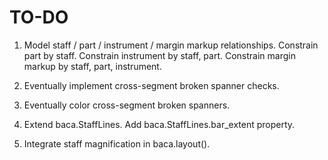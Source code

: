 TO-DO
=====

1.  Model staff / part / instrument / margin markup relationships.
    Constrain part by staff.
    Constrain instrument by staff, part.
    Constrain margin markup by staff, part, instrument.

2.  Eventually implement cross-segment broken spanner checks.

3.  Eventually color cross-segment broken spanners.

4.  Extend baca.StaffLines.
    Add baca.StaffLines.bar_extent property.

5.  Integrate staff magnification in baca.layout().
